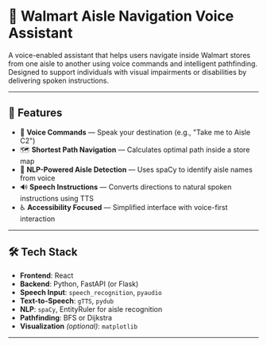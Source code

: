 # 🛒 Walmart Aisle Navigation Voice Assistant

A voice-enabled assistant that helps users navigate inside Walmart stores from one aisle to another using voice commands and intelligent pathfinding. Designed to support individuals with visual impairments or disabilities by delivering spoken instructions.

---

## 📌 Features

- 🎤 **Voice Commands** — Speak your destination (e.g., "Take me to Aisle C2")
- 🗺️ **Shortest Path Navigation** — Calculates optimal path inside a store map
- 🧠 **NLP-Powered Aisle Detection** — Uses spaCy to identify aisle names from voice
- 🔊 **Speech Instructions** — Converts directions to natural spoken instructions using TTS
- ♿ **Accessibility Focused** — Simplified interface with voice-first interaction

---

## 🛠️ Tech Stack

- **Frontend**: React
- **Backend**: Python, FastAPI (or Flask)
- **Speech Input**: `speech_recognition`, `pyaudio`
- **Text-to-Speech**: `gTTS`, `pydub`
- **NLP**: `spaCy`, EntityRuler for aisle recognition
- **Pathfinding**: BFS or Dijkstra
- **Visualization** *(optional)*: `matplotlib`

- ---
